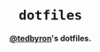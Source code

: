 <div align="center">
  <h1><code>dotfiles</code></h1>

  <p>
    <strong><a href="https://github.com/tedbyron">@tedbyron</a>'s dotfiles.</strong>
  </p>
</div>
